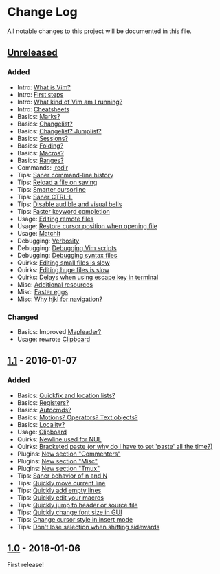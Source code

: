 # Change Log

All notable changes to this project will be documented in this file.

## [Unreleased]

### Added

- Intro: [What is Vim?](README.md#what-is-vim)
- Intro: [First steps](README.md#first-steps)
- Intro: [What kind of Vim am I running?](README.md#what-kind-of-vim-am-i-running)
- Intro: [Cheatsheets](README.md#cheatsheets)
- Basics: [Marks?](README.md#marks)
- Basics: [Changelist?](README.md#changelist)
- Basics: [Changelist? Jumplist?](README.md#changelist-jumplist)
- Basics: [Sessions?](README.md#sessions)
- Basics: [Folding?](README.md#folding)
- Basics: [Macros?](README.md#macros)
- Basics: [Ranges?](README.md#ranges)
- Commands: [:redir](README.md#redir)
- Tips: [Saner command-line history](README.md#saner-command-line-history)
- Tips: [Reload a file on saving](README.md#reload-a-file-on-saving)
- Tips: [Smarter cursorline](README.md#smarter-cursorline)
- Tips: [Saner CTRL-L](README.md#saner-ctrl-l)
- Tips: [Disable audible and visual bells](README.md#disable-audible-and-visual-bells)
- Tips: [Faster keyword completion](README.md#faster-keyword-completion)
- Usage: [Editing remote files](README.md#editing-remote-files)
- Usage: [Restore cursor position when opening file](README.md#restore-cursor-position-when-opening-file)
- Usage: [MatchIt](README.md#matchit)
- Debugging: [Verbosity](README.md#verbosity)
- Debugging: [Debugging Vim scripts](README.md#debugging-vim-scripts)
- Debugging: [Debugging syntax files](README.md#debugging-syntax-files)
- Quirks: [Editing small files is slow](README.md#editing-small-files-is-slow)
- Quirks: [Editing huge files is slow](README.md#editing-huge-files-is-slow)
- Quirks: [Delays when using escape key in terminal](README.md#delays-when-using-escape-key-in-terminal)
- Misc: [Additional resources](README.md#additional-resources)
- Misc: [Easter eggs](README.md#easter-eggs)
- Misc: [Why hjkl for navigation?](README.md#why-hjkl-for-navigation)

### Changed

- Basics: Improved [Mapleader?](README.md#mapleader)
- Usage: rewrote [Clipboard](README.md#clipboard)

## [1.1] - 2016-01-07

### Added

- Basics: [Quickfix and location lists?](README.md#quickfix-and-location-lists)
- Basics: [Registers?](README.md#registers)
- Basics: [Autocmds?](README.md#autocmds)
- Basics: [Motions? Operators? Text objects?](README.md#motions-operators-text-objects)
- Basics: [Locality?](README.md#locality)
- Usage: [Clipboard](README.md#clipboard)
- Quirks: [Newline used for NUL](README.md#newline-used-for-nul)
- Quirks: [Bracketed paste (or why do I have to set 'paste' all the time?)](README.md#bracketed-paste-or-why-do-i-have-to-set-paste-all-the-time)
- Plugins: [New section "Commenters"](README.md#commenters)
- Plugins: [New section "Misc"](README.md#misc)
- Plugins: [New section "Tmux"](README.md#tmux)
- Tips: [Saner behavior of n and N](README.md#saner-behavior-of-n-and-n)
- Tips: [Quickly move current line](README.md#quickly-move-current-line)
- Tips: [Quickly add empty lines](README.md#quickly-add-empty-lines)
- Tips: [Quickly edit your macros](README.md#quickly-edit-your-macros)
- Tips: [Quickly jump to header or source file](README.md#quickly-jump-to-header-or-source-file)
- Tips: [Quickly change font size in GUI](README.md#quickly-change-font-size-in-gui)
- Tips: [Change cursor style in insert mode](README.md#change-cursor-style-in-insert-mode)
- Tips: [Don't lose selection when shifting sidewards](README.md#dont-lose-selection-when-shifting-sidewards)

## [1.0] - 2016-01-06

First release!

[Unreleased]: https://github.com/mhinz/vim-galore/compare/v1.1...HEAD
[1.1]: https://github.com/mhinz/vim-galore/compare/v1.0...v1.1
[1.0]: https://github.com/mhinz/vim-galore/compare/69677e2...v1.0

